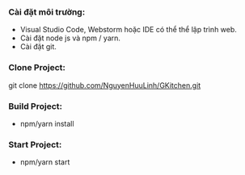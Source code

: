 ### Cài đặt môi trường:

- Visual Studio Code, Webstorm hoặc IDE có thể thể lập trình web.
- Cài đặt node js và npm / yarn.
- Cài đặt git.

### Clone Project:

git clone https://github.com/NguyenHuuLinh/GKitchen.git

### Build Project:

- npm/yarn install

### Start Project:

- npm/yarn start
